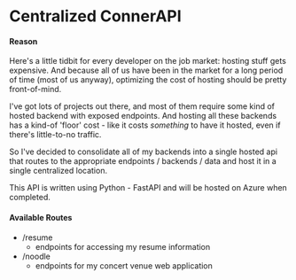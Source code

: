# Centralized ConnerAPI

#### Reason
Here's a little tidbit for every developer on the job market: hosting stuff gets expensive. And because all of us have been in the market for a long period of time (most of us anyway), optimizing the cost of hosting should be pretty front-of-mind.

I've got lots of projects out there, and most of them require some kind of hosted backend with exposed endpoints. And hosting all these backends has a kind-of 'floor' cost - like it costs *something* to have it hosted, even if there's little-to-no traffic. 

So I've decided to consolidate all of my backends into a single hosted api that routes to the appropriate endpoints / backends / data and host it in a single centralized location.

This API is written using Python - FastAPI and will be hosted on Azure when completed.

#### Available Routes

- /resume 
  - endpoints for accessing my resume information
- /noodle 
  - endpoints for my concert venue web application